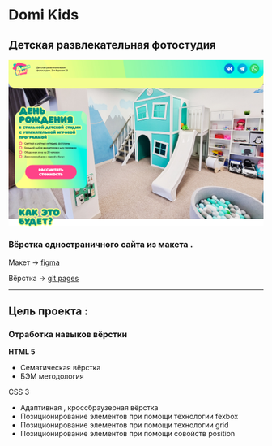 # Domi Kids

## Детская развлекательная фотостудия

![Domi Kids](images/website/prewiew-image-README.png)

### Вёрстка одностраничного сайта из макета .

Макет -> [figma](https://www.figma.com/file/tqGESbkuzGJ3C3VNObTP7C/%D0%94%D0%BE%D0%BC%D0%B8%D0%9A%D0%B8%D0%B4%D1%81?type=design&node-id=0-1&mode=design&t=SL0rfAlp3lK0ygWc-0)

Вёрстка -> [git pages](https://artiom-work.github.io/domi-kids/)

---

## Цель проекта :

### Отработка навыков вёрстки

**HTML 5**

- Сематическая вёрстка
- БЭМ методология

CSS 3

- Адаптивная , кроссбраузерная вёрстка
- Позиционирование элементов при помощи технологии fexbox
- Позиционирование элементов при помощи технологии grid
- Позиционирование элементов при помощи совойств position
